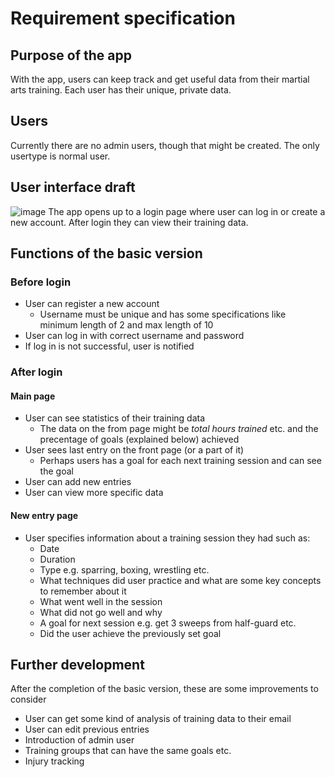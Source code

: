# Requirement specification

## Purpose of the app
With the app, users can keep track and get useful data from their martial arts training. Each user has their unique, private data.

## Users
Currently there are no admin users, though that might be created. The only usertype is normal user.

## User interface draft
![image](https://user-images.githubusercontent.com/101401566/225024165-f36fcf74-07ad-4cdf-b36f-de9dda515306.png)
The app opens up to a login page where user can log in or create a new account. After login they can view their training data.

## Functions of the basic version
### Before login
- User can register a new account
  - Username must be unique and has some specifications like minimum length of 2 and max length of 10
- User can log in with correct username and password
- If log in is not successful, user is notified

### After login
#### Main page
- User can see statistics of their training data
  - The data on the from page might be *total hours trained* etc. and the precentage of goals (explained below) achieved
- User sees last entry on the front page (or a part of it)
  - Perhaps users has a goal for each next training session and can see the goal
- User can add new entries
- User can view more specific data
#### New entry page
- User specifies information about a training session they had such as:
  - Date
  - Duration
  - Type e.g. sparring, boxing, wrestling etc.
  - What techniques did user practice and what are some key concepts to remember about it
  - What went well in the session
  - What did not go well and why
  - A goal for next session e.g. get 3 sweeps from half-guard etc.
  - Did the user achieve the previously set goal

## Further development
After the completion of the basic version, these are some improvements to consider
- User can get some kind of analysis of training data to their email
- User can edit previous entries
- Introduction of admin user
- Training groups that can have the same goals etc.
- Injury tracking
